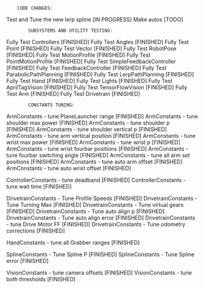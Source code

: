         CODE CHANGES:
Test and Tune the new lerp spline                               [IN PROGRESS]
Make autos                                                      [TODO]

            SUBSYSTEMS AND UTILITY TESTING:
Fully Test Controllers                  [FINISHED]
Fully Test Angles                       [FINISHED]
Fully Test Point                        [FINISHED]
Fully Test Vector                       [FINISHED]
Fully Test RobotPose                    [FINISHED]
Fully Test MotionProfile                [FINISHED]
Fully Test PointMotionProfile           [FINISHED]
Fully Test SimpleFeedbackController     [FINISHED]
Fully Test FeedbackController           [FINISHED]
Fully Test ParabolicPathPlanning        [FINISHED]
Fully Test LerpPathPlanning             [FINISHED]
Fully Test Hand                         [FINISHED]
Fully Test Lights                       [FINISHED]
Fully Test AprilTagVision               [FINISHED]
Fully Test TensorFlowVision             [FINISHED]
Fully Test Arm                          [FINISHED]
Fully Test Drivetrain                   [FINISHED]

            CONSTANTS TUNING:
ArmConstants - tune PlaneLauncher range         [FINISHED]
ArmConstants - tune shoulder max power          [FINISHED]
ArmConstants - tune shoulder p                  [FINISHED]
ArmConstants - tune shoulder vertical p         [FINISHED]
ArmConstants - tune arm vertical position       [FINISHED]
ArmConstants - tune wrist max power             [FINISHED]
ArmConstants - tune wrist p                     [FINISHED]
ArmConstants - tune wrist fourbar positions     [FINISHED]
ArmConstants - tune fourbar switching angle     [FINISHED]
ArmConstants - tune all arm set positions       [FINISHED]
ArmConstants - tune auto arm offset             [FINISHED]
ArmConstants - tune auto wrist offset           [FINISHED]


ControllerConstants - tune deadband             [FINISHED]
ControllerConstants - tune wait time            [FINISHED]

DrivetrainConstants - Tune Profile Speeds       [FINISHED]
DrivetrainConstants - Tune Turning Max          [FINISHED]
DrivetrainConstants - Tune virtual gears        [FINISHED]
DrivetrainConstants - Tune auto align p         [FINISHED]
DrivetrainConstants - Tune auto align error     [FINISHED]
DrivetrainConstants - tune Drive Motor FF       [FINISHED]
DrivetrainConstants - Tune odometry corrections [FINISHED]

HandConstants - tune all Grabber ranges         [FINISHED]

SplineConstants - Tune Spline P                 [FINISHED]
SplineConstants - Tune Spline error             [FINISHED]

VisionConstants - tune camera offsets           [FINISHED]
VisionConstants - tune both thresholds          [FINISHED]